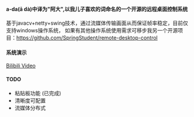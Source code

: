 #### a-da(ā dà)中译为"阿大",以我儿子喜欢的词命名的一个开源的远程桌面控制系统

基于javacv+netty+swing技术，通过流媒体传输画面从而保证帧率稳定，目前仅支持windows操作系统，
如果有其他操作系统使用需求可移步我另一个开源项目：https://github.com/SpringStudent/remote-desktop-control

#### 系统演示

[Bilibili Video](https://www.bilibili.com/video/BV1roDfYiEjg/)

#### TODO

* 粘贴板功能 (已完成)
* 清晰度可配置
* 流媒体分布式
